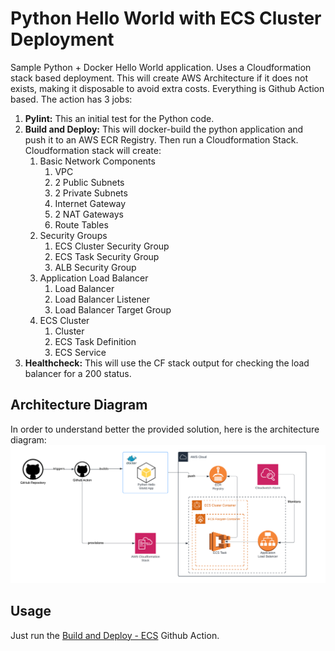 # Python Hello World with ECS Cluster Deployment
Sample Python + Docker Hello World application. Uses a Cloudformation stack based deployment. This will create AWS Architecture if it does not exists, making it disposable to avoid extra costs. Everything is Github Action based. The action has 3 jobs:

1. **Pylint:** This an initial test for the Python code.
2. **Build and Deploy:** This will docker-build the python application and push it to an AWS ECR Registry. Then run a Cloudformation Stack. Cloudformation stack will create:
    1. Basic Network Components
        1. VPC
        2. 2 Public Subnets
        3. 2 Private Subnets
        4. Internet Gateway
        5. 2 NAT Gateways
        6. Route Tables
    2. Security Groups
        1. ECS Cluster Security Group
        2. ECS Task Security Group
        3. ALB Security Group
    3. Application Load Balancer
        1. Load Balancer
        2. Load Balancer Listener
        3. Load Balancer Target Group
    4. ECS Cluster
        1. Cluster
        2. ECS Task Definition
        3. ECS Service
3. **Healthcheck:** This will use the CF stack output for checking the load balancer for a 200 status.

## Architecture Diagram
In order to understand better the provided solution, here is the architecture diagram:
![Architecture Diagram](docs/arch-diagram.png)

## Usage
Just run the [Build and Deploy - ECS](https://github.com/luis-ledezma/py-dock-hello-world/actions/workflows/ecs-deploy.yaml) Github Action.
